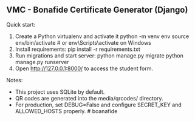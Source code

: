 VMC - Bonafide Certificate Generator (Django)
--------------------------------------------
Quick start:
1. Create a Python virtualenv and activate it
   python -m venv env
   source env/bin/activate   # or env\Scripts\activate on Windows
2. Install requirements:
   pip install -r requirements.txt
3. Run migrations and start server:
   python manage.py migrate
   python manage.py runserver
4. Open http://127.0.0.1:8000/ to access the student form.

Notes:
- This project uses SQLite by default.
- QR codes are generated into the media/qrcodes/ directory.
- For production, set DEBUG=False and configure SECRET_KEY and ALLOWED_HOSTS properly.
#   b o a n a f i d e  
 